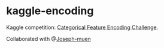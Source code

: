 # kaggle-encoding
Kaggle competition: [Categorical Feature Encoding Challenge](https://www.kaggle.com/c/cat-in-the-dat).

Collaborated with @[Joseph-muen](https://github.com/joseph-muen)
